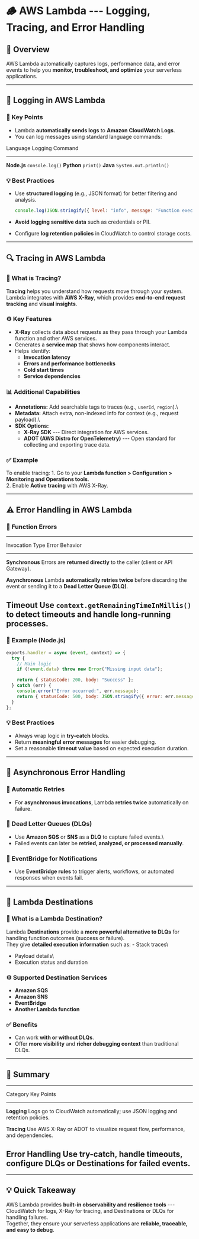 # 🪵 AWS Lambda --- Logging, Tracing, and Error Handling

## 🧭 Overview

AWS Lambda automatically captures logs, performance data, and error
events to help you **monitor, troubleshoot, and optimize** your
serverless applications.

------------------------------------------------------------------------

## 📝 Logging in AWS Lambda

### 🔹 Key Points

-   Lambda **automatically sends logs** to **Amazon CloudWatch Logs**.
-   You can log messages using standard language commands:

  Language      Logging Command
  ------------- ------------------------
  **Node.js**   `console.log()`
  **Python**    `print()`
  **Java**      `System.out.println()`

### 💡 Best Practices

-   Use **structured logging** (e.g., JSON format) for better filtering
    and analysis.

    ``` js
    console.log(JSON.stringify({ level: "info", message: "Function executed successfully", requestId }));
    ```

-   **Avoid logging sensitive data** such as credentials or PII.

-   Configure **log retention policies** in CloudWatch to control
    storage costs.

------------------------------------------------------------------------

## 🔍 Tracing in AWS Lambda

### 🧠 What is Tracing?

**Tracing** helps you understand how requests move through your system.\
Lambda integrates with **AWS X-Ray**, which provides **end-to-end
request tracking** and **visual insights**.

### ⚙️ Key Features

-   **X-Ray** collects data about requests as they pass through your
    Lambda function and other AWS services.
-   Generates a **service map** that shows how components interact.
-   Helps identify:
    -   **Invocation latency**
    -   **Errors and performance bottlenecks**
    -   **Cold start times**
    -   **Service dependencies**

### 📊 Additional Capabilities

-   **Annotations:** Add searchable tags to traces (e.g., `userId`,
    `region`).\
-   **Metadata:** Attach extra, non-indexed info for context (e.g.,
    request payload).\
-   **SDK Options:**
    -   **X-Ray SDK** --- Direct integration for AWS services.
    -   **ADOT (AWS Distro for OpenTelemetry)** --- Open standard for
        collecting and exporting trace data.

### ✅ Example

To enable tracing: 1. Go to your **Lambda function \> Configuration \>
Monitoring and Operations tools**.\
2. Enable **Active tracing** with AWS X-Ray.

------------------------------------------------------------------------

## ⚠️ Error Handling in AWS Lambda

### 🔹 Function Errors

  ----------------------------------------------------------------------------
  Invocation Type                       Error Behavior
  ------------------------------------- --------------------------------------
  **Synchronous**                       Errors are **returned directly** to
                                        the caller (client or API Gateway).

  **Asynchronous**                      Lambda **automatically retries twice**
                                        before discarding the event or sending
                                        it to a **Dead Letter Queue (DLQ)**.

  **Timeout**                           Use
                                        `context.getRemainingTimeInMillis()`
                                        to detect timeouts and handle
                                        long-running processes.
  ----------------------------------------------------------------------------

### 🧾 Example (Node.js)

``` js
exports.handler = async (event, context) => {
  try {
    // Main logic
    if (!event.data) throw new Error("Missing input data");

    return { statusCode: 200, body: "Success" };
  } catch (err) {
    console.error("Error occurred:", err.message);
    return { statusCode: 500, body: JSON.stringify({ error: err.message }) };
  }
};
```

### 💡 Best Practices

-   Always wrap logic in **try-catch** blocks.
-   Return **meaningful error messages** for easier debugging.
-   Set a reasonable **timeout value** based on expected execution
    duration.

------------------------------------------------------------------------

## 🔁 Asynchronous Error Handling

### 🔹 Automatic Retries

-   For **asynchronous invocations**, Lambda **retries twice**
    automatically on failure.

### 🔹 Dead Letter Queues (DLQs)

-   Use **Amazon SQS** or **SNS** as a **DLQ** to capture failed
    events.\
-   Failed events can later be **retried, analyzed, or processed
    manually**.

### 🔹 EventBridge for Notifications

-   Use **EventBridge rules** to trigger alerts, workflows, or automated
    responses when events fail.

------------------------------------------------------------------------

## 🎯 Lambda Destinations

### 🧠 What is a Lambda Destination?

Lambda **Destinations** provide a **more powerful alternative to DLQs**
for handling function outcomes (success or failure).\
They give **detailed execution information** such as: - Stack traces\
- Payload details\
- Execution status and duration

### ⚙️ Supported Destination Services

-   **Amazon SQS**
-   **Amazon SNS**
-   **EventBridge**
-   **Another Lambda function**

### ✅ Benefits

-   Can work **with or without DLQs**.
-   Offer **more visibility** and **richer debugging context** than
    traditional DLQs.

------------------------------------------------------------------------

## 🧠 Summary

  -----------------------------------------------------------------------
  Category                         Key Points
  -------------------------------- --------------------------------------
  **Logging**                      Logs go to CloudWatch automatically;
                                   use JSON logging and retention
                                   policies.

  **Tracing**                      Use AWS X-Ray or ADOT to visualize
                                   request flow, performance, and
                                   dependencies.

  **Error Handling**               Use try-catch, handle timeouts,
                                   configure DLQs or Destinations for
                                   failed events.
  -----------------------------------------------------------------------

------------------------------------------------------------------------

## 💡 Quick Takeaway

AWS Lambda provides **built-in observability and resilience tools** ---
CloudWatch for logs, X-Ray for tracing, and Destinations or DLQs for
handling failures.\
Together, they ensure your serverless applications are **reliable,
traceable, and easy to debug**.
